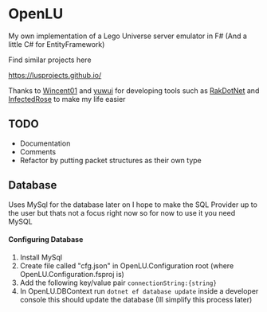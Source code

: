 # OpenLU

My own implementation of a Lego Universe server emulator in F# (And a little C# for EntityFramework)

Find similar projects here

https://lusprojects.github.io/

Thanks to [Wincent01](https://github.com/Wincent01)  and [yuwui](https://github.com/yuwui) for developing tools such as [RakDotNet](https://github.com/yuwui/RakDotNet) and [InfectedRose](https://github.com/Wincent01/InfectedRose) to make my life easier

## TODO
* Documentation
* Comments
* Refactor by putting packet structures as their own type

## Database
Uses MySql for the database later on I hope to make the SQL Provider up to the user but thats not a focus right now
so for now to use it you need MySQL
#### Configuring Database
1. Install MySql
2. Create file called "cfg.json" in OpenLU.Configuration root (where OpenLU.Configuration.fsproj is)
3. Add the following key/value pair `connectionString:{string}`
4. In OpenLU.DBContext run `dotnet ef database update` inside a developer console this should update the database (Ill simplify this process later)
